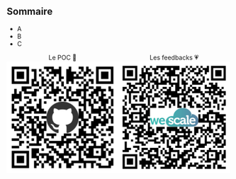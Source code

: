 ## Sommaire

- A
- B
- C



<div style="display: flex; flex-direction: row; justify-content: space-between;">
  <div style="display: flex; flex-direction: column; justify-content: space-between; align-items: center">
    <span>Le POC 💪</span>
    <img
        src="assets/qr-code-github.png"
        style="width: 40vw"
        alt="QR Code pointant vers le dépôt Github"
        />
  </div>
  <div style="display: flex; flex-direction: column; justify-content: space-between; align-items: center">
    <span>Les feedbacks 💗</span>
    <img
        src="assets/feedback-placeholder.png"
        style="width: 40vw"
        alt="QR Code pointant vers l'Openfeedback de cette conférence"
        />
  </div>
</div>
